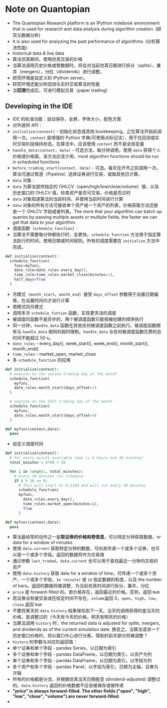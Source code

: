 # Note on Quantopian

- The Quantopian Research platform is an IPython notebook environment that is used for research and data analysis during algorithm creation. (研究与数据分析)
- It is also used for analyzing the past performance of algorithms. (分析算法性能)
- historical data & live data
- 算法仿真期间，使用仿真交易的价格
- 当算法调用历史价格或卷数据时，将会对当前仿真日期进行拆分（splits），兼并（mergers），分红（dividends）进行调整。
- 研究环境是自定义的 IPython server。
- 研究环境还能分析回测与实时交易算法的性能
- 当**回测**完成后，可进行模拟交易（paper trading）

## Developing in the IDE

- IDE 的标准功能：自动保存，全屏，字体大小，配色方案
- 对外提供 API：
 - `initialize(context)` - 初始化状态或其他 bookkeeping。之在算法开始前调用一次。`context` 是增强的 Python 字典(可使用点标记法），用于在回测或实时交易阶段保持状态。在算法中，应该使用 `context` 而不是全局变量
 - `handle_data(context, data)` - 可选方法，每分钟调用，使用 `data` 获得个人价格或价格窗。该方法应该少用，most algorithm functions should be run in scheduled functions.
 - `before_trading_start(context, data)` - 可选。每天在开市之前调用一次。算法可通过管道（Pipeline）选择证券进行交易，或做其他日计算。
- `data` 对象：
 - `data` 为算法提供指定的 OHLCV（open/high/low/close/volume）值，以及历史窗口的 OHLCV 值，检查资产是否可交易，价格是否过时
 - `data` 对象知道算法的当前时间，并使用当前时间进行计算
 - `data` 对象的所有方法可接收单个资产或一个资产的列表，价格获取方法还接收一个 OHLCV 字段或者列表。The more that your algorithm can batch up queries by passing multiple assets or multiple fields, the faster we can get that data to your algorithm.
- 调度函数（`schedule_function`）:
 - 当算法不需要每分钟都执行时，会更快。`schedule_function` 方法用于指定算法执行的时间，使用日期或时间规则。所有的调度需要在 `initialize` 方法中完成。

```python
def initialize(context):
  schedule_function(
    func=myfunc,
    date_rule=date_rules.every_day(),
    time_rule=time_rules.market_close(minutes=1),
    half_days=True
  )
```
 - 月模式（`month_start`，`month_end`）接受 `days_offset` 参数用于设置日期偏移。在设置时间内才进行计算
 - 周模式同月模式
 - 调用多次 `schedule_funtion` 函数，实现更灵活的调度
 - 被调度的函数不是异步的，两个被调度函数只能按被创建的顺序执行
 - 同一分钟，`handle_data` 函数在其他任何被调度函数之前执行。被调度函数拥有与 `handle_data` 相同的超时限制。`handle_data` 与任何被调度函数花费的总时间不能超过 50 s。
 - `date_rules` - every\_day(), week\_start(), week\_end(), month\_start(), month\_end()
 - `time_rules` - market\_open, market\_close
 - 多 `schedule_function` 的应用

```python
def initialize(context):
  # execute on the second trading day of the month
  schedule_function(
    myfunc,
    date_rules.month_start(days_offset=1)
  )

  # execute on the 10th trading day of the month
  schedule_function(
    myfunc,
    date_rules.month_start(days_offset=9)
  )

def myfunc(context,data):
  pass
```

 - 自定义调度时间

```python
def initialize(context):
  # For every minute available (max is 6 hours and 30 minutes)
  total_minutes = 6*60 + 30

  for i in range(1, total_minutes):
    # Every 30 minutes run schedule
    if i % 30 == 0:
      # This will start at 9:31AM and will run every 30 minutes
      schedule_function(
      myfunc,
        date_rules.every_day(),
        time_rules.market_open(minutes=i),
        True
      )

def myfunc(context,data):
  pass
```

- 算法最经常的动作之一是**取证券的价格和卷信息**，可以特定分钟获取数据，or data for a window of minutes
- 使用 `data.current` 获取特定分钟的数据，可向其传递一个或多个证券，也可以是一个或多个字段。返回的数据将作为交易值
 - 通过参数 `last_traded`，`data.current` 也可以用于查找最近一分钟内交易的资产
- 使用 `data.history` 获取 data for a window of time，可传递一个或多个资产，一个或多个字段，`1m (minute)` 或 `1d` 指定数据的粒度，以及 the number of bars。返回的数据将被调整，为当前仿真时间进行拆分，兼并，分红
- `price` 是 forward-filled 的。若价格存在，返回最近的价格。否则，返回 `NaN`
- 若证券没有被交易或在给定时间不存在，`volume`返回 0，`open`，`high`，`low`，`close` 返回 `NaN`
- 不要将某天的 `data.history` 结果保存到下一天。当天的调用获得的是当天的价格，是调整过的（今天有今天的价格，明天有明天的价格）
- 当算法调用 `history` 时，the returned data is adjusted for splits, mergers, and dividends as of the current simulation date. 换言之，当算法请求一个历史窗口价格时，将以窗口中心进行分离，得到的前半部分将被调整？
- `history` 的参数与对应的返回值：
 - 单个证券和单个字段 - pandas Series，以日期为索引
 - 多个证券和单个字段 - pandas DataFrame，以日期为索引，以资产为列
 - 单个证券和多个字段 - pandas DataFrame，以日期为索引，以字段为列
 - 多个资产和多个字段 - pandas Panel，以字段为索引，日期为主轴，证券为次轴
 - 所有的价格都是分流，并根据仿真当天日期股息 (dividend-adjusted) 调整过的。`data.history` 返回的价格数据不应该被保存或被传递
 - **"price" is always forward-filled. The other fields ("open", "high", "low", "close", "volume") are never forward-filled.**
- 
